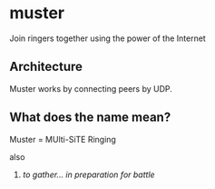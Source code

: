 # muster
Join ringers together using the power of the Internet

## Architecture 

Muster works by connecting peers by UDP. 

## What does the name mean? 

Muster = MUlti-SiTE Ringing

also

1. _to gather... in preparation for battle_

